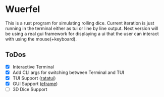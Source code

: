 # Wuerfel

This is a rust program for simulating rolling dice. Current iteration is just running in the terminal either as tui or line by line output. Next version will be using a real gui framework for displaying a ui that the user can interact with using the mouse(+keyboard).

## ToDos

- [x] Interactive Terminal
- [x] Add CLI args for switching between Terminal and TUI
- [x] TUI Support ([ratatui](https://ratatui.rs/))
- [x] GUI Support ([eframe](https://docs.rs/eframe/latest/eframe/))
- [ ] 3D Dice Support
